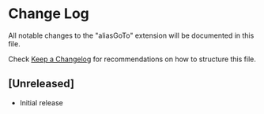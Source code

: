 # Change Log

All notable changes to the "aliasGoTo" extension will be documented in this file.

Check [Keep a Changelog](http://keepachangelog.com/) for recommendations on how to structure this file.

## [Unreleased]

- Initial release